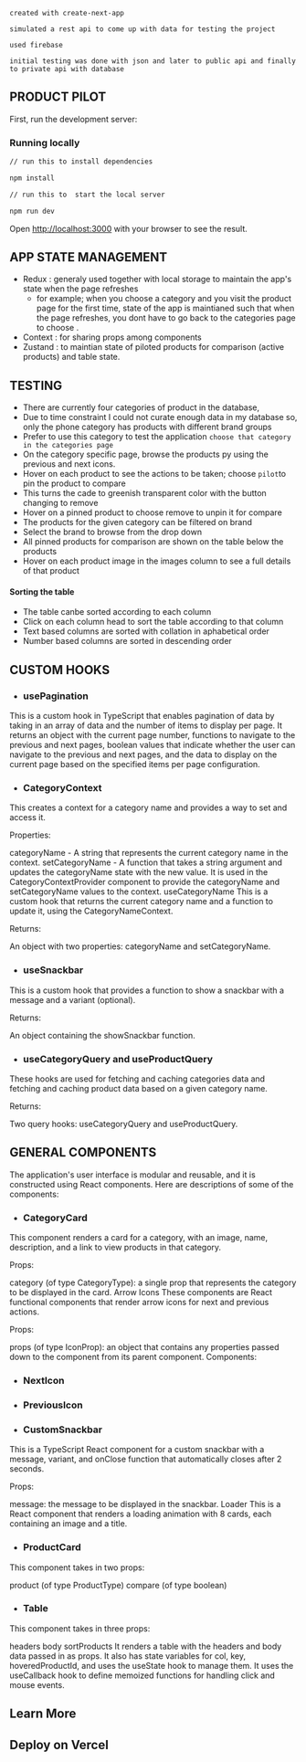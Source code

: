 ``` 
created with create-next-app 
```
``` 
simulated a rest api to come up with data for testing the project 
```
```
used firebase 
```
```
initial testing was done with json and later to public api and finally to private api with database
```


## PRODUCT PILOT

First, run the development server:

### Running locally



```bash
// run this to install dependencies

npm install
```


```bash
// run this to  start the local server

npm run dev
```

Open [http://localhost:3000](http://localhost:3000) with your browser to see the result.

## APP STATE MANAGEMENT
- Redux : generaly used together with local storage to maintain the app's state when the page refreshes
    - for example; when you choose a category and you visit the product page for the first time, state of the app is maintianed such that when the page refreshes, you dont have to go back to the categories page to choose .
- Context : for sharing props among components
- Zustand : to maintian state of piloted products for comparison (active products) and table state.

## TESTING

- There are currently four categories of product in the database,
- Due to time constraint I could not curate enough data in my database so, only the phone category has products with different brand groups
- Prefer to use this category to test the application ``` choose that category in the categories page ```
- On the category specific page, browse the products py using the previous and next icons.
- Hover on each product to see the actions to be taken; choose ```pilot```to pin the product to compare
- This turns the cade to greenish transparent color with the button changing to remove
- Hover on a pinned product to choose remove to unpin it for compare
- The products for the given category can be filtered on brand
- Select the brand to browse from the drop down
- All pinned products for comparison are shown on the table below the products
- Hover on each product image in the images column to see a full details of that product

#### Sorting the table
- The table canbe sorted according to each column
- Click on each column head to sort the table according to that column
- Text based columns are sorted with collation in aphabetical order
- Number based columns are sorted in descending order


## CUSTOM HOOKS 

- ### usePagination
This is a custom hook in TypeScript that enables pagination of data by taking in an array of data and the number of items to display per page. It returns an object with the current page number, functions to navigate to the previous and next pages, boolean values that indicate whether the user can navigate to the previous and next pages, and the data to display on the current page based on the specified items per page configuration.


- ### CategoryContext
This creates a context for a category name and provides a way to set and access it.

Properties:

categoryName - A string that represents the current category name in the context.
setCategoryName - A function that takes a string argument and updates the categoryName state with the new value. It is used in the CategoryContextProvider component to provide the categoryName and setCategoryName values to the context.
useCategoryName
This is a custom hook that returns the current category name and a function to update it, using the CategoryNameContext.

Returns:

An object with two properties: categoryName and setCategoryName.
- ### useSnackbar
This is a custom hook that provides a function to show a snackbar with a message and a variant (optional).

Returns:

An object containing the showSnackbar function.

- ### useCategoryQuery and useProductQuery
These hooks are used for fetching and caching categories data and fetching and caching product data based on a given category name.

Returns:

Two query hooks: useCategoryQuery and useProductQuery.

## GENERAL COMPONENTS

The application's user interface is modular and reusable, and it is constructed using React components. Here are descriptions of some of the components:

- ### CategoryCard
This component renders a card for a category, with an image, name, description, and a link to view products in that category.

Props:

category (of type CategoryType): a single prop that represents the category to be displayed in the card.
Arrow Icons
These components are React functional components that render arrow icons for next and previous actions.

Props:

props (of type IconProp): an object that contains any properties passed down to the component from its parent component.
Components:

- ### NextIcon
- ### PreviousIcon

- ### CustomSnackbar
This is a TypeScript React component for a custom snackbar with a message, variant, and onClose function that automatically closes after 2 seconds.

Props:

message: the message to be displayed in the snackbar.
Loader
This is a React component that renders a loading animation with 8 cards, each containing an image and a title.

- ### ProductCard
This component takes in two props:

product (of type ProductType)
compare (of type boolean)

- ### Table
This component takes in three props:

headers
body
sortProducts
It renders a table with the headers and body data passed in as props. It also has state variables for col, key, hoveredProductId, and uses the useState hook to manage them. It uses the useCallback hook to define memoized functions for handling click and mouse events.


## Learn More


## Deploy on Vercel

